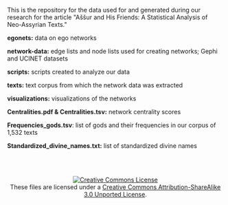This is the repository for the data used for and generated during our research for the article "Aššur and His Friends: A Statistical Analysis of Neo-Assyrian Texts." 

<b>egonets:</b> data on ego networks

<b>network-data:</b> edge lists and node lists used for creating networks; Gephi and UCINET datasets

<b>scripts:</b> scripts created to analyze our data

<b>texts:</b> text corpus from which the network data was extracted

<b>visualizations:</b> visualizations of the networks

<b>Centralities.pdf & Centralities.tsv:</b> network centrality scores

<b>Frequencies_gods.tsv</b>: list of gods and their frequencies in our corpus of 1,532 texts

<b>Standardized_divine_names.txt:</b> list of standardized divine names

<br><br>

<p align="center">
<a rel="license" href="http://creativecommons.org/licenses/by-sa/3.0/"><img alt="Creative Commons License" style="border-width:0" src="https://i.creativecommons.org/l/by-sa/3.0/88x31.png" /></a><br />These files are licensed under a <a rel="license" href="http://creativecommons.org/licenses/by-sa/3.0/">Creative Commons Attribution-ShareAlike 3.0 Unported License</a>.</p>
